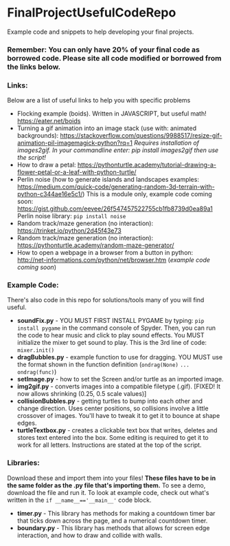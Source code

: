 # FinalProjectUsefulCodeRepo
Example code and snippets to help developing your final projects.

### Remember: You can only have 20% of your final code as borrowed code. Please site all code modified or borrowed from the links below.

### Links:
Below are a list of useful links to help you with specific problems
- Flocking example (boids). Written in JAVASCRIPT, but useful math! https://eater.net/boids
- Turning a gif animation into an image stack (use with: animated backgrounds): https://stackoverflow.com/questions/9988517/resize-gif-animation-pil-imagemagick-python?rq=1
*Requires installation of images2gif. In your commandline enter: pip install images2gif then use the script!*
- How to draw a petal: https://pythonturtle.academy/tutorial-drawing-a-flower-petal-or-a-leaf-with-python-turtle/
- Perlin noise (how to generate islands and landscapes examples: https://medium.com/quick-code/generating-random-3d-terrain-with-python-c344ae16e5c1/) This is a module only, example code coming soon: https://gist.github.com/eevee/26f547457522755cb1fb8739d0ea89a1
  Perlin noise library: `pip install noise`
- Random track/maze generation (no interaction): https://trinket.io/python/2d45f43e73
- Random track/maze generation (no interaction): https://pythonturtle.academy/random-maze-generator/
- How to open a webpage in a browser from a button in python: http://net-informations.com/python/net/browser.htm (*example code coming soon*)

### Example Code:
There's also code in this repo for solutions/tools many of you will find useful.
- **soundFix.py** - YOU MUST FIRST INSTALL PYGAME by typing: `pip install pygame` in the command console of Spyder. Then, you can run the code to hear music and click to play sound effects. You MUST initialize the mixer to get sound to play. This is the 3rd line of code: `mixer.init()`
- **dragBubbles.py** - example function to use for dragging. YOU MUST use the format shown in the function definition (`ondrag(None)` `...` `ondrag(func)`)
- **setImage.py** - how to set the Screen and/or turtle as an imported image.
- **img2gif.py** - converts images into a compatible filetype (.gif). [FIXED! It now allows shrinking (0.25, 0.5 scale values)]
- **collisionBubbles.py** - getting turtles to bump into each other and change direction. Uses center positions, so collisions involve a little crossover of images. You'll have to tweak it to get it to bounce at shape edges.
- **turtleTextbox.py** - creates a clickable text box that writes, deletes and stores text entered into the box. Some editing is required to get it to work for all letters. Instructions are stated at the top of the script.

### Libraries:
Download these and import them into your files! **These files have to be in the same folder as the .py file that's importing them.** To see a demo, download the file and run it. To look at example code, check out what's written in the `if __name__=='__main__'` code block.
- **timer.py** - This library has methods for making a countdown timer bar that ticks down across the page, and a numerical countdown timer.
- **boundary.py** - This library has methods that allows for screen edge interaction, and how to draw and collide with walls.
